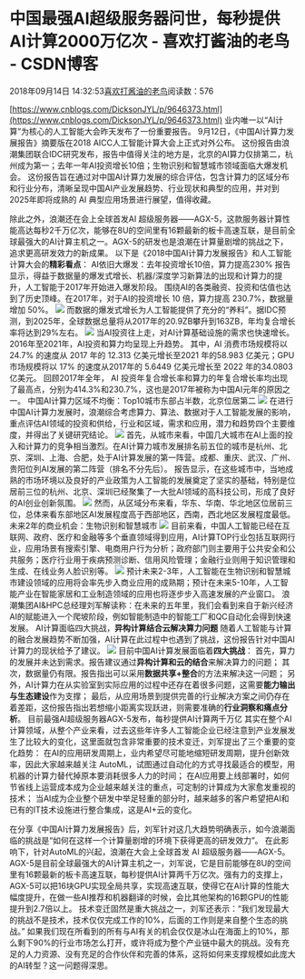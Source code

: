 
# 中国最强AI超级服务器问世，每秒提供AI计算2000万亿次 - 喜欢打酱油的老鸟 - CSDN博客


2018年09月14日 14:32:53[喜欢打酱油的老鸟](https://me.csdn.net/weixin_42137700)阅读数：576


[https://www.cnblogs.com/DicksonJYL/p/9646373.html](https://www.cnblogs.com/DicksonJYL/p/9646373.html)
业内唯一以“AI计算”为核心的人工智能大会昨天发布了一份重要报告。
9月12日，《中国AI计算力发展报告》摘要版在2018 AICC人工智能计算大会上正式对外公布。
这份报告由浪潮集团联合IDC研究发布，报告中值得关注的地方是，北京的AI算力仅排第二，杭州成为第一；去年一年AI投资增长10倍；生物识别和智慧城市领域面临大爆发机会。
这份报告旨在通过对中国AI计算力发展的综合评估，包含计算力的区域分布和行业分布，清晰呈现中国AI产业发展趋势、行业现状和典型的应用，并对到2025年即将成熟的 AI 典型应用场景进行展望，值得收藏。

除此之外，浪潮还在会上全球首发AI 超级服务器——AGX-5，这款服务器计算性能高达每秒2千万亿次，能够在8U的空间里有16颗最新的板卡高速互联，是目前全球最强大的AI计算主机之一。AGX-5的研发也是浪潮在计算量剧增的挑战之下，追求更高研发效力的新成果。
以下是《2018中国AI计算力发展报告》和人工智能计算大会的**精彩看点**：
AI依旧大爆发：去年投资增长10倍，算力提高230%
报告显示，得益于数据量的爆发式增长、机器/深度学习新算法的出现和计算力的提升，人工智能于2017年开始进入爆发阶段。
围绕AI的各类融资、投资和估值也达到了历史顶峰。在2017年，对于AI的投资增长 10 倍，算力提高 230.7%，数据量增加 50%。
![](https://img2018.cnblogs.com/blog/1457888/201809/1457888-20180914142253457-1954595254.jpg)
而数据的爆发式增长为人工智能提供了充分的“养料”。据IDC预测，到2025年，全球数据总量将从2017年的20.9ZB攀升到163ZB，年均复合增长率将达到29%左右。
![](https://img2018.cnblogs.com/blog/1457888/201809/1457888-20180914142323093-1114152206.jpg)
当AI投资往上走，对AI计算基础设施的需求也快速增长。2016年至2021年，AI投资和算力均呈现上升趋势。
其中，AI 消费市场规模将以 24.7% 的速度从 2017 年的 12.313 亿美元增长至2021 年的58.983 亿美元；GPU 市场规模将以 17% 的速度从2017年的 5.6449 亿美元增长至 2022 年的34.0803 亿美元。
回顾2017年全年， AI 投资年复合增长率和算力的年复合增长率均出现了最高点，分别为414.3%和230.7%，这也是2017年被称为中国AI元年的原因之一。
中国AI计算力区域不均衡：Top10城市东部占半数，北京位居第二
![](https://img2018.cnblogs.com/blog/1457888/201809/1457888-20180914142336509-1916119201.jpg)
在进行中国AI计算力发展时，浪潮综合考虑算力、算法、数据对于人工智能发展的影响，重点评估AI领域的投资和供给，行业和区域，需求和应用，潜力和趋势四个主要维度，并得出了关键研究结论。
![](https://img2018.cnblogs.com/blog/1457888/201809/1457888-20180914142359281-856228408.jpg)
首先，从城市来看，中国几大城市在AI上面的投入和计算力的竞争相当激烈。在AI计算力城市发展排名前五位的城市是杭州、北京、深圳、上海、合肥，处于AI计算发展的第一阵营。成都、重庆、武汉、广州、贵阳位列AI发展的第二阵营（排名不分先后）。
报告显示，在这些城市中，当地成熟的市场环境以及良好的产业政策为人工智能的发展奠定了坚实的基础，特别是位居前三位的杭州、北京、深圳已经聚集了一大批AI领域的高科技公司，形成了良好的AI创业创新氛围。
![](https://img2018.cnblogs.com/blog/1457888/201809/1457888-20180914142412018-1096755459.jpg)
然而，从区域分布来看，华东、华南、华北地区位居前三位，总体来看东部地区AI发展程度高于西部地区，西南，西北地区发展程度最低。
未来2年的商业机会：生物识别和智慧城市
![](https://img2018.cnblogs.com/blog/1457888/201809/1457888-20180914142424021-1396230741.jpg)
目前来看，中国人工智能已经在互联网、政府、医疗和金融等多个垂直领域得到应用，AI计算TOP行业包括互联网行业，应用场景有搜索引擎、电商用户行为分析；政府部门则主要用于公共安全和公共服务；医疗行业用于疾病预测诊断、信用风险管理；金融行业则用于知识管理和生成、在线业务人脸识别等。
![](https://img2018.cnblogs.com/blog/1457888/201809/1457888-20180914142437725-261852664.jpg)
预计未来2-3年，人工智能在生物识别和智慧城市建设领域的应用将会率先步入商业应用的成熟期；预计在未来5-10年，人工智能产业在智能家居和工业制造领域的应用也将逐步步入高速发展的产业窗口。
浪潮集团AI&HPC总经理刘军解读称：在未来的五年里，我们会看到来自于新兴经济AI的赋能进入一个爬坡阶段，例如智能制造中的智能工厂和QC自动化会得到快速发展。
AI计算面临四大挑战，**异构计算结合云解决算力问题**
随着人工智能与计算的融合发展趋势不断加强，AI计算在此过程中也遇到了挑战，这份报告针对中国AI计算力的现状给予了建议。
![](https://img2018.cnblogs.com/blog/1457888/201809/1457888-20180914142458137-1674571261.jpg)
目前中国AI计算发展面临着**四大挑战**：
首先，算力的发展并未达到需求。报告建议通过**异构计算和云的结合**来解决算力的问题；
其次，数据量仍有限。报告指出可以采用**数据共享+整合**的方法来解决这一问题；
另外，AI计算力在从实验室到实际应用的过程中还存在着很多问题，这需要**能力输出与生态建设**作为支撑；
最后，从应用场景到提供完善的行业解决方案之间仍存在着差距，这份报告指出若想缩小距离实现跃进，则需要准确的**行业洞察和痛点分析**。
目前最强AI超级服务器AGX-5发布，每秒提供AI计算两千万亿
其实在整个AI计算领域，从整个产业来看，过去这些年许多人工智能企业已经注意到产业发展发生了比较大的变化，这里面就包含非常重要的技术变迁，刘军提出了三个重要的变化趋势：
在AI的应用研发周期上，业内希望尽可能地缩短研发周期，提升创新效率，因此大家越来越关注 AutoML，试图通过自动化的方式寻找最适合的模型，用机器的计算力替代掉原本要消耗很多人力的时间；
在AI应用要上线部署时，如何节省线上运营成本成为企业越来越关注的重点，可定制的计算成为大家愈发重视的技术；
当AI成为企业整个研发中举足轻重的部分时，越来越多的客户希望把AI和已有的IT技术设施进行整合集成，这是AI+云的变化。

在分享《中国AI计算力发展报告》后，刘军针对这几大趋势明确表示，如今浪潮面临的挑战是“如何在这样一个计算量剧增的环境下获得更高的研发效力”。
在此影响下，针对AutoML的兴起，浪潮在大会上全球首发 AI 超级服务器——AGX-5。
AGX-5是目前全球最强大的AI计算主机之一，刘军说，它是目前能够在8U的空间里有16颗最新的板卡高速互联，每秒提供AI计算两千万亿次。强有力的支撑上，AGX-5可以把16块GPU实现全局共享，实现高速互联，使得它在AI计算的性能大幅度提升，在做一些AI推荐和机器翻译的时候，会比其他架构的16颗GPU的性能提升到2.7倍以上。
技术变迁固然是重大挑战之一，刘军还表示：“我们发现最大的挑战不是技术，技术仅仅完成工作的10%，后面的工作则是来自整个生态的挑战。”
如果我们现在所看到的所有与AI有关的机会仅仅是冰山在海面上的10%，那么剩下90%的行业市场怎么打开，或许将成为整个产业链中最大的挑战。没有充足的人力资源、没有充足的合作伙伴和完善的体系，这将如何来支撑规模如此庞大的AI转型？这一问题得深思。

